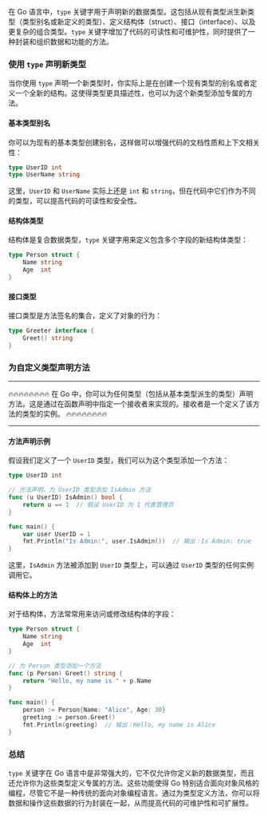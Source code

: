 在 Go 语言中，`type` 关键字用于声明新的数据类型。这包括从现有类型派生新类型（类型别名或新定义的类型）、定义结构体（struct）、接口（interface）、以及更复杂的组合类型。`type` 关键字增加了代码的可读性和可维护性，同时提供了一种封装和组织数据和功能的方法。

### 使用 `type` 声明新类型

当你使用 `type` 声明一个新类型时，你实际上是在创建一个现有类型的别名或者定义一个全新的结构。这使得类型更具描述性，也可以为这个新类型添加专属的方法。

#### 基本类型别名

你可以为现有的基本类型创建别名，这样做可以增强代码的文档性质和上下文相关性：

```go
type UserID int
type UserName string
```

这里，`UserID` 和 `UserName` 实际上还是 `int` 和 `string`，但在代码中它们作为不同的类型，可以提高代码的可读性和安全性。

#### 结构体类型

结构体是复合数据类型，`type` 关键字用来定义包含多个字段的新结构体类型：

```go
type Person struct {
    Name string
    Age  int
}
```

#### 接口类型

接口类型是方法签名的集合，定义了对象的行为：

```go
type Greeter interface {
    Greet() string
}
```

### 为自定义类型声明方法

---

🔥🔥🔥🔥🔥🔥🔥🔥
在 Go 中，你可以为任何类型（包括从基本类型派生的类型）声明方法。这是通过在函数声明中指定一个接收者来实现的。接收者是一个定义了该方法的类型的实例。
🔥🔥🔥🔥🔥🔥🔥🔥

---

#### 方法声明示例

假设我们定义了一个 `UserID` 类型，我们可以为这个类型添加一个方法：

```go
type UserID int

// 方法声明，为 UserID 类型添加 IsAdmin 方法
func (u UserID) IsAdmin() bool {
    return u == 1  // 假设 UserID 为 1 代表管理员
}

func main() {
    var user UserID = 1
    fmt.Println("Is Admin:", user.IsAdmin())  // 输出：Is Admin: true
}
```

这里，`IsAdmin` 方法被添加到 `UserID` 类型上，可以通过 `UserID` 类型的任何实例调用它。

#### 结构体上的方法

对于结构体，方法常常用来访问或修改结构体的字段：

```go
type Person struct {
    Name string
    Age  int
}

// 为 Person 类型添加一个方法
func (p Person) Greet() string {
    return "Hello, my name is " + p.Name
}

func main() {
    person := Person{Name: "Alice", Age: 30}
    greeting := person.Greet()
    fmt.Println(greeting)  // 输出：Hello, my name is Alice
}
```

### 总结

`type` 关键字在 Go 语言中是非常强大的，它不仅允许你定义新的数据类型，而且还允许你为这些类型定义专属的方法。这些功能使得 Go 特别适合面向对象风格的编程，尽管它不是一种传统的面向对象编程语言。通过为类型定义方法，你可以将数据和操作这些数据的行为封装在一起，从而提高代码的可维护性和可扩展性。

